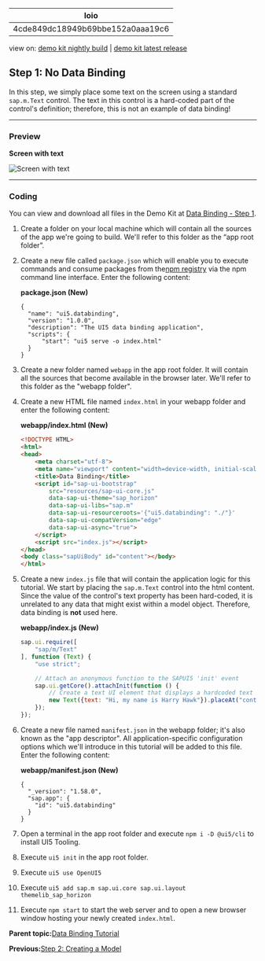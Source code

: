 <!-- loio4cde849dc18949b69bbe152a0aaa19c6 -->

| loio |
| -----|
| 4cde849dc18949b69bbe152a0aaa19c6 |

<div id="loio">

view on: [demo kit nightly build](https://sdk.openui5.org/nightly/#/topic/4cde849dc18949b69bbe152a0aaa19c6) | [demo kit latest release](https://sdk.openui5.org/topic/4cde849dc18949b69bbe152a0aaa19c6)</div>

## Step 1: No Data Binding

In this step, we simply place some text on the screen using a standard `sap.m.Text` control. The text in this control is a hard-coded part of the control's definition; therefore, this is not an example of data binding!

***

### Preview

  
  
**Screen with text**

![](images/loio6d391d527601499fbeb3734246b2c067_HiRes.png "Screen with text")

***

### Coding

You can view and download all files in the Demo Kit at [Data Binding - Step 1](https://sdk.openui5.org/entity/sap.ui.core.tutorial.databinding/sample/sap.ui.core.tutorial.databinding.01).

1.  Create a folder on your local machine which will contain all the sources of the app we're going to build. We'll refer to this folder as the “app root folder”.
2.  Create a new file called `package.json` which will enable you to execute commands and consume packages from the[npm registry](https://www.npmjs.com/) via the npm command line interface. Enter the following content:

    **package.json \(New\)**

    ```
    {
      "name": "ui5.databinding",
      "version": "1.0.0",
      "description": "The UI5 data binding application",
      "scripts": {
          "start": "ui5 serve -o index.html"
      }
    }
    
    ```

3.  Create a new folder named `webapp` in the app root folder. It will contain all the sources that become available in the browser later. We'll refer to this folder as the "webapp folder".

4.  Create a new HTML file named `index.html` in your webapp folder and enter the following content:

    **webapp/index.html \(New\)**

    ```html
    <!DOCTYPE HTML>
    <html>
    <head>
    	<meta charset="utf-8">
    	<meta name="viewport" content="width=device-width, initial-scale=1.0">
    	<title>Data Binding</title>
    	<script id="sap-ui-bootstrap"
    		src="resources/sap-ui-core.js"
    		data-sap-ui-theme="sap_horizon"
    		data-sap-ui-libs="sap.m"
    		data-sap-ui-resourceroots='{"ui5.databinding": "./"}'
    		data-sap-ui-compatVersion="edge"
    		data-sap-ui-async="true">
    	</script>
    	<script src="index.js"></script>
    </head>
    <body class="sapUiBody" id="content"></body>
    </html>
    ```

5.  Create a new `index.js` file that will contain the application logic for this tutorial. We start by placing the `sap.m.Text` control into the html content. Since the value of the control's text property has been hard-coded, it is unrelated to any data that might exist within a model object. Therefore, data binding is **not** used here.

    **webapp/index.js \(New\)**

    ```js
    sap.ui.require([
    	"sap/m/Text"
    ], function (Text) {
    	"use strict";
    
    	// Attach an anonymous function to the SAPUI5 'init' event
    	sap.ui.getCore().attachInit(function () {
    		// Create a text UI element that displays a hardcoded text string
    		new Text({text: "Hi, my name is Harry Hawk"}).placeAt("content");
    	});
    });
    ```

6.  Create a new file named `manifest.json` in the webapp folder; it's also known as the "app descriptor". All application-specific configuration options which we'll introduce in this tutorial will be added to this file. Enter the following content:

    **webapp/manifest.json \(New\)**

    ```
    {
      "_version": "1.58.0",
      "sap.app": {
        "id": "ui5.databinding"
      }
    }
    ```

7.  Open a terminal in the app root folder and execute `npm i -D @ui5/cli` to install UI5 Tooling.

8.  Execute `ui5 init` in the app root folder.

9.  Execute `ui5 use OpenUI5`

10. Execute `ui5 add sap.m sap.ui.core sap.ui.layout themelib_sap_horizon`

11. Execute `npm start` to start the web server and to open a new browser window hosting your newly created `index.html`.


**Parent topic:**[Data Binding Tutorial](Data_Binding_Tutorial_e531093.md "In this tutorial, we will explain the concepts of data binding in OpenUI5.")

**Previous:**[Step 2: Creating a Model](Step_2_Creating_a_Model_5278bfd.md "In this step, we create a model as container for the data on which your application operates.")

